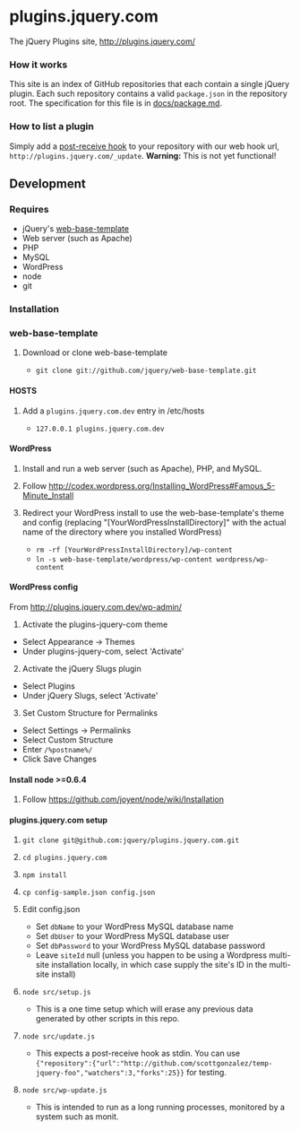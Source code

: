# plugins.jquery.com

The jQuery Plugins site, http://plugins.jquery.com/

### How it works

This site is an index of GitHub repositories that each contain a single jQuery plugin. Each such repository contains a valid `package.json` in the repository root. The specification for this file is in [docs/package.md](/jquery/plugins.jquery.com/blob/master/docs/package.md).

### How to list a plugin

Simply add a [post-receive hook](http://help.github.com/post-receive-hooks/) to your repository with our web hook url, `http://plugins.jquery.com/_update`.
**Warning:** This is not yet functional!

## Development

### Requires

* jQuery's [web-base-template](https://github.com/jquery/web-base-template)
* Web server (such as Apache)
* PHP
* MySQL
* WordPress
* node
* git

### Installation

### web-base-template

1. Download or clone web-base-template

    * `git clone git://github.com/jquery/web-base-template.git`

#### HOSTS

1. Add a `plugins.jquery.com.dev` entry in /etc/hosts

    * `127.0.0.1 plugins.jquery.com.dev`

#### WordPress

1. Install and run a web server (such as Apache), PHP, and MySQL.

2. Follow http://codex.wordpress.org/Installing_WordPress#Famous_5-Minute_Install

3. Redirect your WordPress install to use the web-base-template's theme and config (replacing "[YourWordPressInstallDirectory]" with the actual name of the directory where you installed WordPress)
    * `rm -rf [YourWordPressInstallDirectory]/wp-content`
    * `ln -s web-base-template/wordpress/wp-content wordpress/wp-content`

#### WordPress config

From http://plugins.jquery.com.dev/wp-admin/

1. Activate the plugins-jquery-com theme

 * Select Appearance -> Themes
 * Under plugins-jquery-com, select 'Activate'

2. Activate the jQuery Slugs plugin

 * Select Plugins
 * Under jQuery Slugs, select 'Activate'

3. Set Custom Structure for Permalinks

 * Select Settings -> Permalinks
 * Select Custom Structure
 * Enter `/%postname%/`
 * Click Save Changes

#### Install node >=0.6.4

1. Follow https://github.com/joyent/node/wiki/Installation

#### plugins.jquery.com setup

1. `git clone git@github.com:jquery/plugins.jquery.com.git`

2. `cd plugins.jquery.com`

3. `npm install`

4. `cp config-sample.json config.json`

5. Edit config.json
    * Set `dbName` to your WordPress MySQL database name
    * Set `dbUser` to your WordPress MySQL database user
    * Set `dbPassword` to your WordPress MySQL database password
    * Leave `siteId` null (unless you happen to be using a Wordpress multi-site installation locally, in which case supply the site's ID in the multi-site install)

6. `node src/setup.js`
    * This is a one time setup which will erase any previous data generated by other scripts in this repo.

7. `node src/update.js`
    * This expects a post-receive hook as stdin. You can use `{"repository":{"url":"http://github.com/scottgonzalez/temp-jquery-foo","watchers":3,"forks":25}}` for testing.

8. `node src/wp-update.js`
    * This is intended to run as a long running processes, monitored by a system such as monit.
